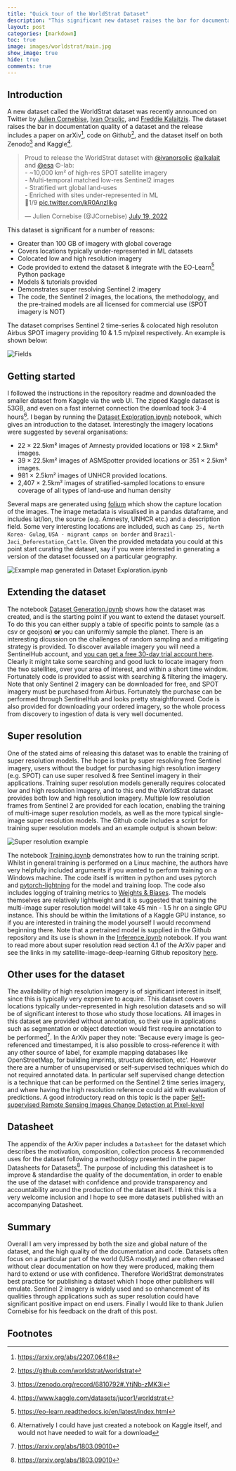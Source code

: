 ```yaml
---
title: "Quick tour of the WorldStrat Dataset"
description: "This significant new dataset raises the bar for documentation quality"
layout: post
categories: [markdown]
toc: true
image: images/worldstrat/main.jpg
show_image: true
hide: true
comments: true
---
```


## Introduction
A new dataset called the WorldStrat dataset was recently announced on Twitter by [Julien Cornebise](https://twitter.com/JCornebise), [Ivan Orsolic](https://twitter.com/ivanorsolic), and [Freddie Kalaitzis](https://twitter.com/alkalait). The dataset raises the bar in documentation quality of a dataset and the release includes a paper on arXiv[^1], code on Github[^2], and the dataset itself on both Zenodo[^3] and Kaggle[^4]. 

<blockquote class="twitter-tweet tw-align-center"><p lang="en" dir="ltr">Proud to release the WorldStrat dataset with <a href="https://twitter.com/ivanorsolic?ref_src=twsrc%5Etfw">@ivanorsolic</a> <a href="https://twitter.com/alkalait?ref_src=twsrc%5Etfw">@alkalait</a> and <a href="https://twitter.com/esa?ref_src=twsrc%5Etfw">@esa</a> Φ-lab:<br>- ~10,000 km² of high-res SPOT satellite imagery<br>- Multi-temporal matched low-res Sentinel2 images<br>- Stratified wrt global land-uses<br>- Enriched with sites under-represented in ML<br>🧵1/9 <a href="https://t.co/kR0AnzIlkg">pic.twitter.com/kR0AnzIlkg</a></p>&mdash; Julien Cornebise (@JCornebise) <a href="https://twitter.com/JCornebise/status/1549356696664956928?ref_src=twsrc%5Etfw">July 19, 2022</a></blockquote> <script async src="https://platform.twitter.com/widgets.js" charset="utf-8"></script>

This dataset is significant for a number of reasons:

- Greater than 100 GB of imagery with global coverage
- Covers locations typically under-represented in ML datasets
- Colocated low and high resolution imagery
- Code provided to extend the dataset & integrate with the EO-Learn[^5] Python package
- Models & tutorials provided
- Demonstrates super resolving Sentinel 2 imagery
- The code, the Sentinel 2 images, the locations, the methodology, and the pre-trained models are all licensed for commercial use (SPOT imagery is NOT)

The dataset comprises Sentinel 2 time-series & colocated high resoluton Airbus SPOT imagery providing 10 & 1.5 m/pixel respectively. An example is shown below:

![](https://raw.githubusercontent.com/robmarkcole/blog/master/images/worldstrat/fields.jpg "Fields" )

## Getting started
I followed the instructions in the repository readme and downloaded the smaller dataset from Kaggle via the web UI. The zipped Kaggle dataset is 53GB, and even on a fast internet connection the download took 3-4 hours[^6]. I began by running the [Dataset Exploration.ipynb](https://github.com/worldstrat/worldstrat/blob/main/Dataset%20Exploration.ipynb) notebook, which gives an introduction to the dataset. Interestingly the imagery locations were suggested by several organisations:

- 22 × 22.5km² images of Amnesty provided locations or 198 × 2.5km² images.
- 39 × 22.5km² images of ASMSpotter provided locations or 351 × 2.5km² images.
- 981 × 2.5km² images of UNHCR provided locations.
- 2,407 × 2.5km² images of stratified-sampled locations to ensure coverage of all types of land-use and human density

Several maps are generated using [folium](http://python-visualization.github.io/folium/) which show the capture location of the images. The image metadata is visualised in a pandas dataframe, and includes lat/lon, the source (e.g. Amnesty, UNHCR etc.) and a description field. Some very interesting locations are included, such as `Camp 25, North Korea- Gulag`, `USA - migrant camps on border` and `Brazil-Jaci_Deforestation_Cattle`. Given the provided metadata you could at this point start curating the dataset, say if you were interested in generating a version of the dataset focussed on a particular geography.

![](https://raw.githubusercontent.com/robmarkcole/blog/master/images/worldstrat/map.jpg "Example map generated in Dataset Exploration.ipynb" )

## Extending the dataset
The notebook [Dataset Generation.ipynb](https://github.com/worldstrat/worldstrat/blob/main/Dataset%20Generation.ipynb) shows how the dataset was created, and is the starting point if you want to extend the dataset yourself. To do this you can either supply a table of specific points to sample (as a csv or geojson) **or** you can uniformly sample the planet. There is an interesting dicussion on the challenges of random sampling and a mitigating strategy is provided. To discover available imagery you will need a SentinelHub account, and [you can get a free 30-day trial account here](https://www.sentinel-hub.com/trial). Clearly it might take some searching and good luck to locate imagery from the two satellites, over your area of interest, and within a short time window. Fortunately code is provided to assist with searching & filtering the imagery. Note that only Sentinel 2 imagery can be downloaded for free, and SPOT imagery must be purchased from Airbus. Fortunately the purchase can be performed through SentinelHub and looks pretty straightforward. Code is also provided for downloading your ordered imagery, so the whole process from discovery to ingestion of data is very well documented.

## Super resolution
One of the stated aims of releasing this dataset was to enable the training of super resolution models. The hope is that by super resolving free Sentinel imagery, users without the budget for purchasing high resolution imagery (e.g. SPOT) can use super resolved & free Sentinel imagery in their applications. Training super resolution models generally requires colocated low and high resolution imagery, and to this end the WorldStrat dataset provides both low and high resolution imagery. Multiple low resolution frames from Sentinel 2 are provided for each location, enabling the training of multi-image super resolution models, as well as the more typical single-image super resolution models. The Github code includes a script for training super resolution models and an example output is shown below:

![](https://raw.githubusercontent.com/robmarkcole/blog/master/images/worldstrat/SR.jpg "Super resolution example" )

The notebook [Training.ipynb](https://github.com/worldstrat/worldstrat/blob/main/Training.ipynb) demonstrates how to run the training script. Whilst in general training is performed on a Linux machine, the authors have very helpfully included arguments if you wanted to perform training on a Windows machine. The code itself is written in python and uses pytorch and [pytorch-lightning](https://www.pytorchlightning.ai/) for the model and training loop. The code also includes logging of training metrics to [Weights & Biases](https://wandb.ai/site). The models themselves are relatively lightweight and it is suggested that training the multi-image super resolution model will take 45 min - 1.5 hr on a single GPU instance. This should be within the limitations of a Kaggle GPU instance, so if you are interested in training the model yourself I would recommend beginning there. Note that a pretrained model is supplied in the Github repository and its use is shown in the [Inference.ipynb](https://github.com/worldstrat/worldstrat/blob/main/Inference.ipynb) notebook. If you want to read more about super resolution read section 4.1 of the ArXiv paper and see the links in my satellite-image-deep-learning Github repository [here](https://github.com/robmarkcole/satellite-image-deep-learning#super-resolution).

## Other uses for the dataset
The availability of high resolution imagery is of significant interest in itself, since this is typically very expensive to acquire. This dataset covers locations typically under-represented in high resolution datasets and so will be of significant interest to those who study those locations. All images in this dataset are provided without annotation, so their use in applications such as segmentation or object detection would first require annotation to be performed[^7]. In the ArXiv paper they note: 'Because every image is geo-referenced and timestamped, it is also possible to cross-reference it with any other source of label, for example mapping databases like OpenStreetMap, for building imprints, structure detection, etc'. However there are a number of unsupervised or self-supervised techniques which do not required annotated data. In particular self supervised change detection is a technique that can be performed on the Sentinel 2 time series imagery, and where having the high resolution reference could aid with evaluation of predictions. A good introductory read on this topic is the paper [Self-supervised Remote Sensing Images Change Detection at Pixel-level](https://arxiv.org/abs/2105.08501v2)

## Datasheet
The appendix of the ArXiv paper includes a `Datasheet` for the dataset which describes the motivation, composition, collection process & recommended uses for the dataset following a methodology presented in the paper Datasheets for Datasets[^7]. The purpose of including this datasheet is to improve & standardise the quality of the documentation, in order to enable the use of the dataset with confidence and provide transparency and accountability around the production of the dataset itself. I think this is a very welcome inclusion and I hope to see more datasets published with an accompanying Datasheet.

## Summary
Overall I am very impressed by both the size and global nature of the dataset, and the high quality of the documentation and code. Datasets often focus on a particular part of the world (USA mostly) and are often released without clear documentation on how they were produced, making them hard to extend or use with confidence. Therefore WorldStrat demonstrates best practice for publishing a dataset which I hope other publishers will emulate. Sentinel 2 imagery is widely used and so enhancement of its qualities through applications such as super resolution could have significant positive impact on end users. Finally I would like to thank Julien Cornebise for his feedback on the draft of this post.

## Footnotes
[^1]: https://arxiv.org/abs/2207.06418
[^2]: https://github.com/worldstrat/worldstrat
[^3]: https://zenodo.org/record/6810792#.YtjNb-zMK3I
[^4]: https://www.kaggle.com/datasets/jucor1/worldstrat
[^5]: https://eo-learn.readthedocs.io/en/latest/index.html
[^6]: Alternatively I could have just created a notebook on Kaggle itself, and would not have needed to wait for a download
[^7]: https://arxiv.org/abs/1803.09010

